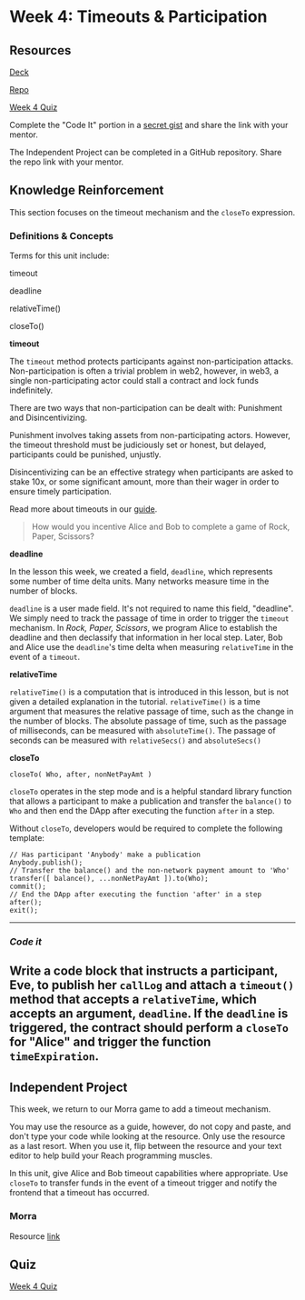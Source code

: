 # Week 4: Timeouts & Participation

## Resources

[Deck](https://docs.google.com/presentation/d/1Seuf9eCp4C2OmnF6v7haIKxSbbtQv-H20bd0RJcmoA0/edit?usp=sharing)

[Repo](https://github.com/TheChronicMonster/rps-bootcamp)

[Week 4 Quiz](https://reachsh.typeform.com/to/Zmb2oyfr)

Complete the "Code It" portion in a [secret gist](https://gist.github.com) and share the link with your mentor.

The Independent Project can be completed in a GitHub repository. Share the repo link with your mentor.

## Knowledge Reinforcement

This section focuses on the timeout mechanism and the `closeTo` expression. 

### Definitions & Concepts

Terms for this unit include:

timeout

deadline

relativeTime()

closeTo()

**timeout**

The `timeout` method protects participants against non-participation attacks. Non-participation is often a trivial problem in web2, however, in web3, a single non-participating actor could stall a contract and lock funds indefinitely. 

There are two ways that non-participation can be dealt with: Punishment and Disincentivizing. 

Punishment involves taking assets from non-participating actors. However, the timeout threshold must be judiciously set or honest, but delayed, participants could be punished, unjustly. 

Disincentivizing can be an effective strategy when participants are asked to stake 10x, or some significant amount, more than their wager in order to ensure timely participation. 

Read more about timeouts in our [guide](https://docs.reach.sh/guide/timeout/#guide-timeout).

> How would you incentive Alice and Bob to complete a game of Rock, Paper, Scissors?

**deadline**

In the lesson this week, we created a field, `deadline`, which represents some number of time delta units. 
Many networks measure time in the number of blocks. 

`deadline` is a user made field. It's not required to name this field, "deadline". We simply need to track the passage of time in order to trigger the `timeout` mechanism. 
In _Rock, Paper, Scissors_, we program Alice to establish the deadline and then declassify that information in her local step. Later, Bob and Alice use the `deadline`'s time delta when measuring `relativeTime` in the event of a `timeout`.

**relativeTime**

`relativeTime()` is a computation that is introduced in this lesson, but is not given a detailed explanation in the tutorial. 
`relativeTime()` is a time argument that measures the relative passage of time, such as the change in the number of blocks.
The absolute passage of time, such as the passage of milliseconds, can be measured with `absoluteTime()`. 
The passage of seconds can be measured with `relativeSecs()` and `absoluteSecs()`

**closeTo**

`closeTo( Who, after, nonNetPayAmt )`

`closeTo` operates in the step mode and is a helpful standard library function that allows a participant to make a publication and transfer the `balance()` to `Who` and then end the DApp after executing the function `after` in a step.

Without `closeTo`, developers would be required to complete the following template:

```
// Has participant 'Anybody' make a publication
Anybody.publish();
// Transfer the balance() and the non-network payment amount to 'Who'
transfer([ balance(), ...nonNetPayAmt ]).to(Who);
commit();
// End the DApp after executing the function 'after' in a step
after();
exit();
```

---
### _Code it_

Write a code block that instructs a participant, Eve, to publish her `callLog` and attach a `timeout()` method that accepts a `relativeTime`, which accepts an argument, `deadline`. If the `deadline` is triggered, the contract should perform a `closeTo` for "Alice" and trigger the function `timeExpiration`.
---

## Independent Project

This week, we return to our Morra game to add a timeout mechanism.

You may use the resource as a guide, however, do not copy and paste, and don't type your code while looking at the resource. 
Only use the resource as a last resort. When you use it, flip between the resource and your text editor to help build your Reach programming muscles.

In this unit, give Alice and Bob timeout capabilities where appropriate. Use `closeTo` to transfer funds in the event of a timeout trigger and notify the frontend that a timeout has occurred.

### Morra
Resource [link](https://github.com/algorand-devrel/Reach-Morra-Game/tree/main/morra2)

## Quiz

[Week 4 Quiz](https://forms.gle/vUPAkRHkFHpg6wW68)

